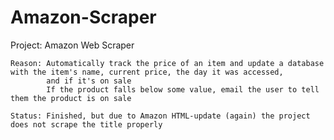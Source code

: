# Amazon-Scraper

Project: Amazon Web Scraper

    Reason: Automatically track the price of an item and update a database with the item's name, current price, the day it was accessed,
            and if it's on sale
            If the product falls below some value, email the user to tell them the product is on sale
    
    Status: Finished, but due to Amazon HTML-update (again) the project does not scrape the title properly
